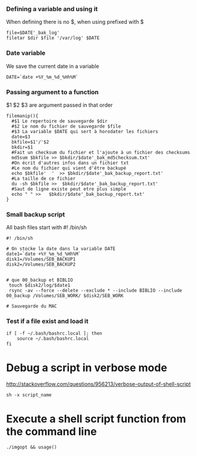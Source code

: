 ### Defining a variable and using it 

When defining there is no $, when using prefixed with $
```
file=$DATE'_bak_log'
filetar $dir $file '/var/log' $DATE
```

### Date variable 

We save the current date in a variable
```SHELL
DATE=`date +%Y_%m_%d_%Hh%M`
```

### Passing argument to a function 
$1 $2 $3 are argument passed in that order
```SHELL
filemanip(){
  #$1 Le repertoire de sauvegarde $dir
  #$2 Le nom du fichier de sauvegarde $file
  #$3 La variable $DATE qui sert à horodater les fichiers
  date=$3
  bkfile=$1'/'$2
  bkdir=$1
  #Fait un checksum du fichier et l'ajoute à un fichier des checksums
  md5sum $bkfile >> $bkdir/$date'_bak_md5checksum.txt'
  #On écrit d'autres infos dans un fichier txt
  #Le nom du fichier qui vient d'être backupé
  echo $bkfile'  '  >> $bkdir/$date'_bak_backup_report.txt'
  #La taille de ce fichier
  du -sh $bkfile >>  $bkdir/$date'_bak_backup_report.txt'
  #Saut de ligne existe peut etre plus simple
  echo " " >>   $bkdir/$date'_bak_backup_report.txt'
}
```

### Small backup script

All bash files start with #! /bin/sh

```
#! /bin/sh

# On stocke la date dans la variable DATE
date1=`date +%Y_%m_%d_%Hh%M`
disk1=/Volumes/SEB_BACKUP1
disk2=/Volumes/SEB_BACKUP2


# que 00_backup et BIBLIO
 touch $disk2/log/$date1
 rsync -av --force --delete --exclude * --include BIBLIO --include 00_backup /Volumes/SEB_WORK/ $disk2/SEB_WORK

# Sauvegarde du MAC
```

### Test if a file exist and load it 

```
if [ -f ~/.bash/bashrc.local ]; then
    source ~/.bash/bashrc.local
fi
```

# Debug a script in verbose mode 
http://stackoverflow.com/questions/956213/verbose-output-of-shell-script
```
sh -x script_name
```

# Execute a shell script function from the command line 
```
./imgopt && usage()
```

